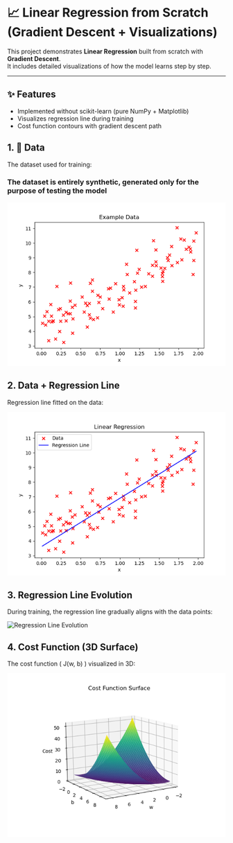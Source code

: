 # 📈 Linear Regression from Scratch (Gradient Descent + Visualizations)


This project demonstrates **Linear Regression** built from scratch with **Gradient Descent**.  
It includes detailed visualizations of how the model learns step by step.  


---

## ✨ Features
- Implemented without scikit-learn (pure NumPy + Matplotlib)
- Visualizes regression line during training
- Cost function contours with gradient descent path

## 1. 💾 Data
The dataset used for training:

### The dataset is entirely synthetic, generated only for the purpose of testing the model
![Data_Plot](Images/Data_Plot.png)

## 2. Data + Regression Line
Regression line fitted on the data:

![Regression Line](Images/Data_Plot_With_Regression_Line.png)

## 3. Regression Line Evolution
During training, the regression line gradually aligns with the data points:

![Regression Line Evolution](Gif/Animation.gif)

## 4. Cost Function (3D Surface)
The cost function \( J(w, b) \) visualized in 3D:

![3D Cost Surface](Images/CostFunction.png)
